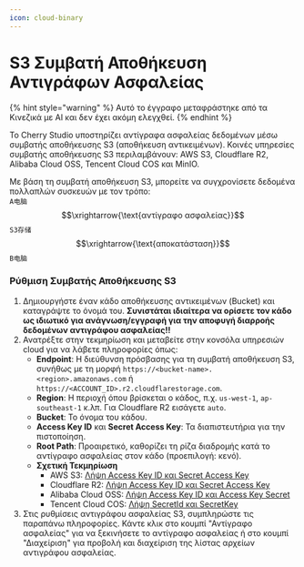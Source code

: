 ```yaml
---
icon: cloud-binary
---
```

# S3 Συμβατή Αποθήκευση Αντιγράφων Ασφαλείας


{% hint style="warning" %}
Αυτό το έγγραφο μεταφράστηκε από τα Κινεζικά με AI και δεν έχει ακόμη ελεγχθεί.
{% endhint %}




Το Cherry Studio υποστηρίζει αντίγραφα ασφαλείας δεδομένων μέσω συμβατής αποθήκευσης S3 (αποθήκευση αντικειμένων). Κοινές υπηρεσίες συμβατής αποθήκευσης S3 περιλαμβάνουν: AWS S3, Cloudflare R2, Alibaba Cloud OSS, Tencent Cloud COS και MinIO.

Με βάση τη συμβατή αποθήκευση S3, μπορείτε να συγχρονίσετε δεδομένα πολλαπλών συσκευών με τον τρόπο:  
`A电脑` $$\xrightarrow{\text{αντίγραφο ασφαλείας}}$$ `S3存储` $$\xrightarrow{\text{αποκατάσταση}}$$ `B电脑`

### Ρύθμιση Συμβατής Αποθήκευσης S3

1.  Δημιουργήστε έναν κάδο αποθήκευσης αντικειμένων (Bucket) και καταγράψτε το όνομά του. **Συνιστάται ιδιαίτερα να ορίσετε τον κάδο ως ιδιωτικό για ανάγνωση/εγγραφή για την αποφυγή διαρροής δεδομένων αντιγράφου ασφαλείας!!**
2.  Ανατρέξτε στην τεκμηρίωση και μεταβείτε στην κονσόλα υπηρεσιών cloud για να λάβετε πληροφορίες όπως:
    - **Endpoint**: Η διεύθυνση πρόσβασης για τη συμβατή αποθήκευση S3, συνήθως με τη μορφή `https://<bucket-name>.<region>.amazonaws.com` ή `https://<ACCOUNT_ID>.r2.cloudflarestorage.com`.
    - **Region**: Η περιοχή όπου βρίσκεται ο κάδος, π.χ. `us-west-1`, `ap-southeast-1` κ.λπ. Για Cloudflare R2 εισάγετε `auto`.
    - **Bucket**: Το όνομα του κάδου.
    - **Access Key ID** και **Secret Access Key**: Τα διαπιστευτήρια για την πιστοποίηση.
    - **Root Path**: Προαιρετικό, καθορίζει τη ρίζα διαδρομής κατά το αντίγραφο ασφαλείας στον κάδο (προεπιλογή: κενό).
    - **Σχετική Τεκμηρίωση**
      - AWS S3: [Λήψη Access Key ID και Secret Access Key](https://docs.aws.amazon.com/zh_cn/IAM/latest/UserGuide/id_credentials_access-keys.html)
      - Cloudflare R2: [Λήψη Access Key ID και Secret Access Key](https://developers.cloudflare.com/r2/api/tokens/)
      - Alibaba Cloud OSS: [Λήψη Access Key ID και Access Key Secret](https://help.aliyun.com/zh/oss/developer-reference/use-amazon-s3-sdks-to-access-oss#306596478ed3r)
      - Tencent Cloud COS: [Λήψη SecretId και SecretKey](https://cloud.tencent.com/document/product/436/37421)
3.  Στις ρυθμίσεις αντιγράφου ασφαλείας S3, συμπληρώστε τις παραπάνω πληροφορίες. Κάντε κλικ στο κουμπί "Αντίγραφο ασφαλείας" για να ξεκινήσετε το αντίγραφο ασφαλείας ή στο κουμπί "Διαχείριση" για προβολή και διαχείριση της λίστας αρχείων αντιγράφου ασφαλείας.